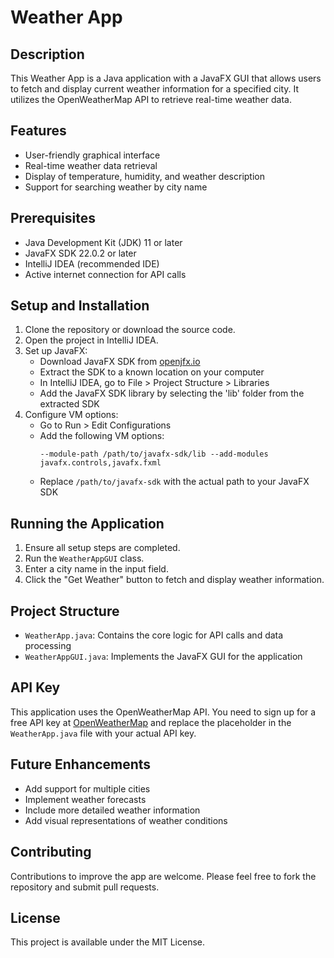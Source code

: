 # Weather App

## Description
This Weather App is a Java application with a JavaFX GUI that allows users to fetch and display current weather information for a specified city. It utilizes the OpenWeatherMap API to retrieve real-time weather data.

## Features
- User-friendly graphical interface
- Real-time weather data retrieval
- Display of temperature, humidity, and weather description
- Support for searching weather by city name

## Prerequisites
- Java Development Kit (JDK) 11 or later
- JavaFX SDK 22.0.2 or later
- IntelliJ IDEA (recommended IDE)
- Active internet connection for API calls

## Setup and Installation
1. Clone the repository or download the source code.
2. Open the project in IntelliJ IDEA.
3. Set up JavaFX:
   - Download JavaFX SDK from [openjfx.io](https://openjfx.io/)
   - Extract the SDK to a known location on your computer
   - In IntelliJ IDEA, go to File > Project Structure > Libraries
   - Add the JavaFX SDK library by selecting the 'lib' folder from the extracted SDK
4. Configure VM options:
   - Go to Run > Edit Configurations
   - Add the following VM options:
     ```
     --module-path /path/to/javafx-sdk/lib --add-modules javafx.controls,javafx.fxml
     ```
   - Replace `/path/to/javafx-sdk` with the actual path to your JavaFX SDK

## Running the Application
1. Ensure all setup steps are completed.
2. Run the `WeatherAppGUI` class.
3. Enter a city name in the input field.
4. Click the "Get Weather" button to fetch and display weather information.

## Project Structure
- `WeatherApp.java`: Contains the core logic for API calls and data processing
- `WeatherAppGUI.java`: Implements the JavaFX GUI for the application

## API Key
This application uses the OpenWeatherMap API. You need to sign up for a free API key at [OpenWeatherMap](https://openweathermap.org/api) and replace the placeholder in the `WeatherApp.java` file with your actual API key.

## Future Enhancements
- Add support for multiple cities
- Implement weather forecasts
- Include more detailed weather information
- Add visual representations of weather conditions

## Contributing
Contributions to improve the app are welcome. Please feel free to fork the repository and submit pull requests.

## License
This project is available under the MIT License.
